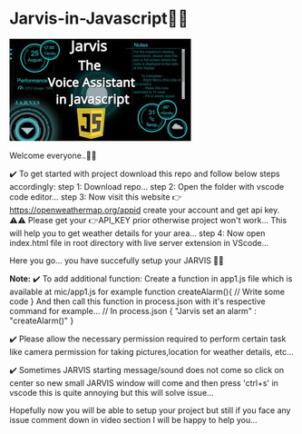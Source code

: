 # Jarvis-in-Javascript🚀🚀
![JARVIS_THUMBNAIL](./Images/Jarvis_Thumbnail.png)


Welcome everyone..🙏🙏

✔️ To get started with project download this repo and follow below steps accordingly:
step 1: 
      Download repo...
step 2: 
      Open the folder with vscode code editor...
step 3:
      Now visit this website 👉https://openweathermap.org/appid create your account and get api key.
	⚠️⚠️ Please get your 👉API_KEY prior otherwise project won't work...
      This will help you to get weather details for your area...
step 4: 
      Now open index.html file in root directory with live server extension in VScode...

Here you go... you have succefully setup your JARVIS 👏👏

**Note:**
✔️ To add additional function:
      Create a function in app1.js file which is available at mic/app1.js for example
      function createAlarm(){
          // Write some code
      }
      And then call this function in process.json with it's respective command for example...
      // In process.json
      {
      "Jarvis set an alarm" : "createAlarm()"
      }
      
✔️ Please allow the necessary permission required to perform certain task like
    camera permission for taking pictures,location for weather details, etc...
    
✔️ Sometimes JARVIS starting message/sound does not come so click on center so new small JARVIS window will come and then press 'ctrl+s' in 
    vscode this is quite annoying but this will solve issue...

Hopefully now you will be able to setup your project but still if you face any issue comment down in video section I will be happy to help you...
